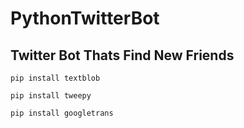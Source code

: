 # PythonTwitterBot

## Twitter Bot Thats Find New Friends

```
pip install textblob
```

```
pip install tweepy
```

```
pip install googletrans
```